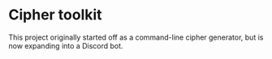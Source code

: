 # Cipher toolkit

This project originally started off as a command-line cipher generator, but is now expanding into a Discord bot.
